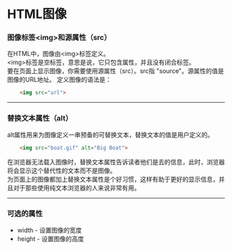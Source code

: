 # HTML图像

### 图像标签\<img>和源属性（src）

在HTML中，图像由\<img>标签定义。  
\<img>标签是空标签，意思是说，它只包含属性，并且没有闭合标签。  
要在页面上显示图像，你需要使用源属性（src）。src指 "source"。源属性的值是图像的URL地址。
定义图像的语法是：

```html
    <img src="url">
```

***

### 替换文本属性（alt）

alt属性用来为图像定义一串预备的可替换文本，替换文本的值是用户定义的。

```html
    <img src="boat.gif" alt="Big Boat">
```

在浏览器无法载入图像时，替换文本属性告诉读者他们是去的信息，此时，浏览器将会显示这个替代性的文本而不是图像。  
为页面上的图像都加上替换文本属性是个好习惯，这样有助于更好的显示信息，并且对于那些使用纯文本浏览器的人来说非常有用。

***


### 可选的属性

* width - 设置图像的宽度
* height - 设置图像的高度
